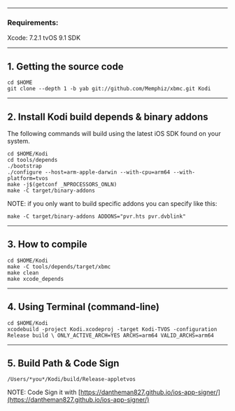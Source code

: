 -----------------------------------------------------------------------------
### Requirements: ###
Xcode: 7.2.1
tvOS 9.1 SDK

-----------------------------------------------------------------------------
**1. Getting the source code**
-----------------------------------------------------------------------------
    cd $HOME
    git clone --depth 1 -b yab git://github.com/Memphiz/xbmc.git Kodi

-----------------------------------------------------------------------------
**2. Install Kodi build depends & binary addons**
-----------------------------------------------------------------------------
 The following commands will build using the latest iOS SDK found on your
 system.

    cd $HOME/Kodi
    cd tools/depends
    ./bootstrap
    ./configure --host=arm-apple-darwin --with-cpu=arm64 --with-platform=tvos
    make -j$(getconf _NPROCESSORS_ONLN)
    make -C target/binary-addons


NOTE: if you only want to build specific addons you can specify like this:

    make -C target/binary-addons ADDONS="pvr.hts pvr.dvblink"

-----------------------------------------------------------------------------
**3. How to compile**
-----------------------------------------------------------------------------
    cd $HOME/Kodi
    make -C tools/depends/target/xbmc
    make clean
    make xcode_depends

-----------------------------------------------------------------------------
**4. Using Terminal (command-line)**
-----------------------------------------------------------------------------

    cd $HOME/Kodi
    xcodebuild -project Kodi.xcodeproj -target Kodi-TVOS -configuration Release build \ ONLY_ACTIVE_ARCH=YES ARCHS=arm64 VALID_ARCHS=arm64

-----------------------------------------------------------------------------
**5. Build Path & Code Sign**
-----------------------------------------------------------------------------

    /Users/*you*/Kodi/build/Release-appletvos

NOTE: Code Sign it with [https://dantheman827.github.io/ios-app-signer/](https://dantheman827.github.io/ios-app-signer/)
